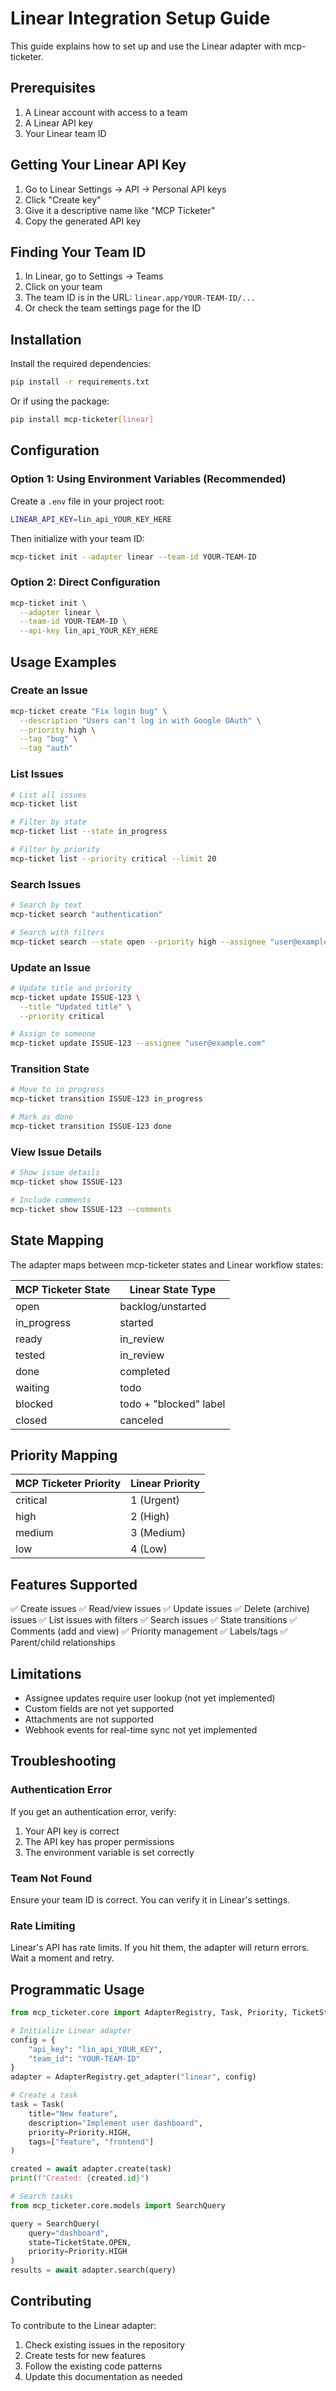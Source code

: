 # Linear Integration Setup Guide

This guide explains how to set up and use the Linear adapter with mcp-ticketer.

## Prerequisites

1. A Linear account with access to a team
2. A Linear API key
3. Your Linear team ID

## Getting Your Linear API Key

1. Go to Linear Settings → API → Personal API keys
2. Click "Create key"
3. Give it a descriptive name like "MCP Ticketer"
4. Copy the generated API key

## Finding Your Team ID

1. In Linear, go to Settings → Teams
2. Click on your team
3. The team ID is in the URL: `linear.app/YOUR-TEAM-ID/...`
4. Or check the team settings page for the ID

## Installation

Install the required dependencies:

```bash
pip install -r requirements.txt
```

Or if using the package:

```bash
pip install mcp-ticketer[linear]
```

## Configuration

### Option 1: Using Environment Variables (Recommended)

Create a `.env` file in your project root:

```bash
LINEAR_API_KEY=lin_api_YOUR_KEY_HERE
```

Then initialize with your team ID:

```bash
mcp-ticket init --adapter linear --team-id YOUR-TEAM-ID
```

### Option 2: Direct Configuration

```bash
mcp-ticket init \
  --adapter linear \
  --team-id YOUR-TEAM-ID \
  --api-key lin_api_YOUR_KEY_HERE
```

## Usage Examples

### Create an Issue

```bash
mcp-ticket create "Fix login bug" \
  --description "Users can't log in with Google OAuth" \
  --priority high \
  --tag "bug" \
  --tag "auth"
```

### List Issues

```bash
# List all issues
mcp-ticket list

# Filter by state
mcp-ticket list --state in_progress

# Filter by priority
mcp-ticket list --priority critical --limit 20
```

### Search Issues

```bash
# Search by text
mcp-ticket search "authentication"

# Search with filters
mcp-ticket search --state open --priority high --assignee "user@example.com"
```

### Update an Issue

```bash
# Update title and priority
mcp-ticket update ISSUE-123 \
  --title "Updated title" \
  --priority critical

# Assign to someone
mcp-ticket update ISSUE-123 --assignee "user@example.com"
```

### Transition State

```bash
# Move to in progress
mcp-ticket transition ISSUE-123 in_progress

# Mark as done
mcp-ticket transition ISSUE-123 done
```

### View Issue Details

```bash
# Show issue details
mcp-ticket show ISSUE-123

# Include comments
mcp-ticket show ISSUE-123 --comments
```

## State Mapping

The adapter maps between mcp-ticketer states and Linear workflow states:

| MCP Ticketer State | Linear State Type |
|-------------------|-------------------|
| open              | backlog/unstarted |
| in_progress       | started           |
| ready             | in_review         |
| tested            | in_review         |
| done              | completed         |
| waiting           | todo              |
| blocked           | todo + "blocked" label |
| closed            | canceled          |

## Priority Mapping

| MCP Ticketer Priority | Linear Priority |
|----------------------|-----------------|
| critical             | 1 (Urgent)      |
| high                 | 2 (High)        |
| medium               | 3 (Medium)      |
| low                  | 4 (Low)         |

## Features Supported

✅ Create issues
✅ Read/view issues
✅ Update issues
✅ Delete (archive) issues
✅ List issues with filters
✅ Search issues
✅ State transitions
✅ Comments (add and view)
✅ Priority management
✅ Labels/tags
✅ Parent/child relationships

## Limitations

- Assignee updates require user lookup (not yet implemented)
- Custom fields are not yet supported
- Attachments are not supported
- Webhook events for real-time sync not yet implemented

## Troubleshooting

### Authentication Error

If you get an authentication error, verify:
1. Your API key is correct
2. The API key has proper permissions
3. The environment variable is set correctly

### Team Not Found

Ensure your team ID is correct. You can verify it in Linear's settings.

### Rate Limiting

Linear's API has rate limits. If you hit them, the adapter will return errors. Wait a moment and retry.

## Programmatic Usage

```python
from mcp_ticketer.core import AdapterRegistry, Task, Priority, TicketState

# Initialize Linear adapter
config = {
    "api_key": "lin_api_YOUR_KEY",
    "team_id": "YOUR-TEAM-ID"
}
adapter = AdapterRegistry.get_adapter("linear", config)

# Create a task
task = Task(
    title="New feature",
    description="Implement user dashboard",
    priority=Priority.HIGH,
    tags=["feature", "frontend"]
)

created = await adapter.create(task)
print(f"Created: {created.id}")

# Search tasks
from mcp_ticketer.core.models import SearchQuery

query = SearchQuery(
    query="dashboard",
    state=TicketState.OPEN,
    priority=Priority.HIGH
)
results = await adapter.search(query)
```

## Contributing

To contribute to the Linear adapter:

1. Check existing issues in the repository
2. Create tests for new features
3. Follow the existing code patterns
4. Update this documentation as needed